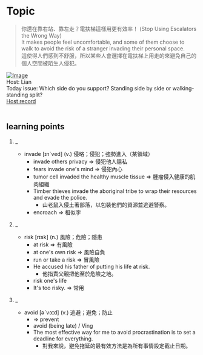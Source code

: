 # Topic

> 你還在靠右站、靠左走？電扶梯這樣用更有效率！ (Stop Using Escalators the Wrong Way) <br>
> It makes people feel uncomfortable, and some of them choose to walk to avoid the risk of a stranger invading their personal space. <br>
> 這使得人們感到不舒服，所以某些人會選擇在電扶梯上用走的來避免自己的個人空間被陌生人侵犯。 <br>

[![Image](https://cdn.voicetube.com/assets/thumbnails/CBQJqCxhKW0.jpg)](https://www.youtube.com/embed/CBQJqCxhKW0?rel=0&showinfo=0&cc_load_policy=0&controls=1&autoplay=1&iv_load_policy=3&playsinline=1&wmode=transparent&start=349&end=359&enablejsapi=1&origin=https://tw.voicetube.com&widgetid=1)<br>
Host: Lian
<br>Today issue: Which side do you support? Standing side by side or walking-standing split?
<br>
[Host record](https://cdn.voicetube.com/tmp/everyday_records/lianjj4242/3469.mp3)
<br><br>
## learning points
1. _
	* invade [ɪnˋved] (v.) 侵略；侵犯；強勢進入（某領域）
		- invade others privacy => 侵犯他人隱私
		- fears invade one's mind => 侵犯內心
		- tumor cell invaded the healthy muscle tissue => 腫瘤侵入健康的肌肉組織
		- Timber thieves invade the aboriginal tribe to wrap their resources and evade the police.
			+ 山老鼠入侵土著部落，以包裝他們的資源並逃避警察。
		- encroach => 相似字

2. _
	* risk [rɪsk] (n.) 風險；危險；隱患
		- at risk => 有風險
		- at one's own risk => 風險自負
		- run or take a risk => 冒風險
		- He accused his father of putting his life at risk.
			+ 他指責父親把他至於危險之地。
		- risk one's life
		- It's too risky. => 常用

3. _
	* avoid [əˋvɔɪd] (v.) 逃避；避免；防止
		- => prevent
		- avoid (being late) / Ving
		- The most effective way for me to avoid procrastination is to set a deadline for everything.
			+ 對我來說，避免拖延的最有效方法是為所有事情設定截止日期。
